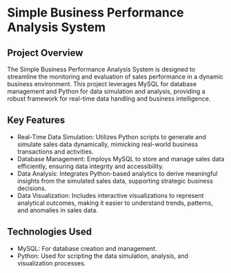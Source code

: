 # Simple Business Performance Analysis System
## Project Overview
The Simple Business Performance Analysis System is designed to streamline the monitoring and evaluation of sales performance in a dynamic business environment. This project leverages MySQL for database management and Python for data simulation and analysis, providing a robust framework for real-time data handling and business intelligence.

## Key Features
* Real-Time Data Simulation: Utilizes Python scripts to generate and simulate sales data dynamically, mimicking real-world business transactions and activities.
* Database Management: Employs MySQL to store and manage sales data efficiently, ensuring data integrity and accessibility.
* Data Analysis: Integrates Python-based analytics to derive meaningful insights from the simulated sales data, supporting strategic business decisions.
* Data Visualization: Includes interactive visualizations to represent analytical outcomes, making it easier to understand trends, patterns, and anomalies in sales data.

## Technologies Used
* MySQL: For database creation and management.
* Python: Used for scripting the data simulation, analysis, and visualization processes.
